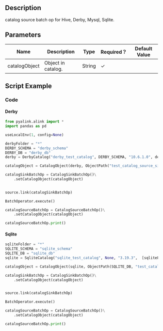 ## Description
catalog source batch op for Hive, Derby, Mysql, Sqlite.

## Parameters
| Name | Description | Type | Required？ | Default Value |
| --- | --- | --- | --- | --- |
| catalogObject | Object in catalog. | String | ✓ |  |

## Script Example

### Code

#### Derby
```python
from pyalink.alink import *
import pandas as pd

useLocalEnv(1, config=None)

derbyFolder = "*"
DERBY_SCHEMA = "derby_schema"
DERBY_DB = "derby_db"
derby = DerbyCatalog("derby_test_catalog", DERBY_SCHEMA, "10.6.1.0", derbyFolder+'/'+DERBY_DB)

catalogObject = CatalogObject(derby, ObjectPath("test_catalog_source_sink", "test_catalog_source_sink3"))

catalogSinkBatchOp = CatalogSinkBatchOp()\
    .setCatalogObject(catalogObject)
     

source.link(catalogSinkBatchOp)

BatchOperator.execute()

catalogSourceBatchOp = CatalogSourceBatchOp()\
    .setCatalogObject(catalogObject)

catalogSourceBatchOp.print()

```

#### Sqlite

```python
sqliteFolder = "*"
SQLITE_SCHEMA = "sqlite_schema"
SQLITE_DB = "sqlite_db"
sqlite = SqliteCatalog("sqlite_test_catalog", None, "3.19.3",  [sqliteFolder+'/'+SQLITE_DB])

catalogObject = CatalogObject(sqlite, ObjectPath(SQLITE_DB, "test_catalog_source_sink3"))

catalogSinkBatchOp = CatalogSinkBatchOp()\
    .setCatalogObject(catalogObject)
     

source.link(catalogSinkBatchOp)

BatchOperator.execute()

catalogSourceBatchOp = CatalogSourceBatchOp()\
    .setCatalogObject(catalogObject)

catalogSourceBatchOp.print()
```
